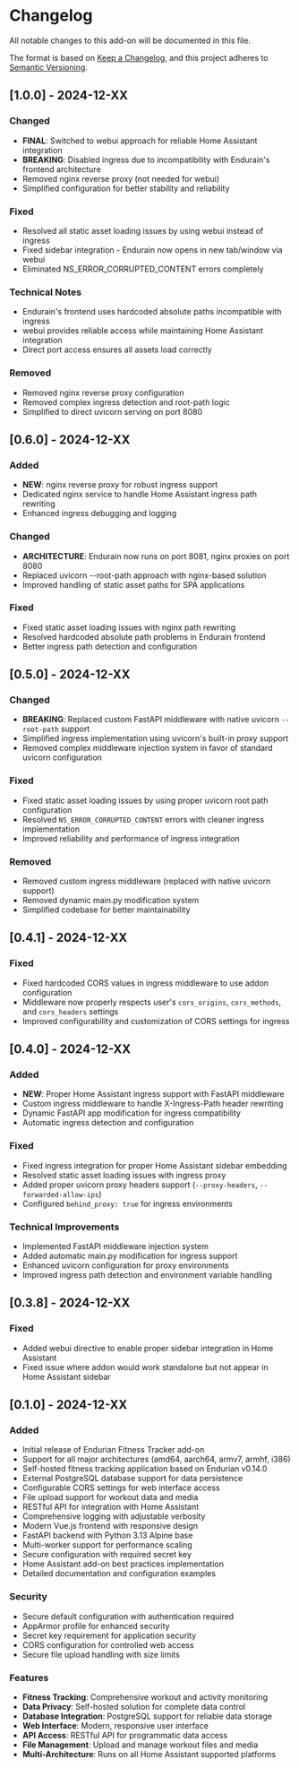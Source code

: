 # Changelog

All notable changes to this add-on will be documented in this file.

The format is based on [Keep a Changelog](https://keepachangelog.com/en/1.0.0/),
and this project adheres to [Semantic Versioning](https://semver.org/spec/v2.0.0.html).

## [1.0.0] - 2024-12-XX

### Changed
- **FINAL**: Switched to webui approach for reliable Home Assistant integration
- **BREAKING**: Disabled ingress due to incompatibility with Endurain's frontend architecture
- Removed nginx reverse proxy (not needed for webui)
- Simplified configuration for better stability and reliability

### Fixed
- Resolved all static asset loading issues by using webui instead of ingress
- Fixed sidebar integration - Endurain now opens in new tab/window via webui
- Eliminated NS_ERROR_CORRUPTED_CONTENT errors completely

### Technical Notes
- Endurain's frontend uses hardcoded absolute paths incompatible with ingress
- webui provides reliable access while maintaining Home Assistant integration
- Direct port access ensures all assets load correctly

### Removed
- Removed nginx reverse proxy configuration
- Removed complex ingress detection and root-path logic
- Simplified to direct uvicorn serving on port 8080

## [0.6.0] - 2024-12-XX

### Added
- **NEW**: nginx reverse proxy for robust ingress support
- Dedicated nginx service to handle Home Assistant ingress path rewriting
- Enhanced ingress debugging and logging

### Changed
- **ARCHITECTURE**: Endurain now runs on port 8081, nginx proxies on port 8080
- Replaced uvicorn --root-path approach with nginx-based solution
- Improved handling of static asset paths for SPA applications

### Fixed
- Fixed static asset loading issues with nginx path rewriting
- Resolved hardcoded absolute path problems in Endurain frontend
- Better ingress path detection and configuration

## [0.5.0] - 2024-12-XX

### Changed
- **BREAKING**: Replaced custom FastAPI middleware with native uvicorn `--root-path` support
- Simplified ingress implementation using uvicorn's built-in proxy support
- Removed complex middleware injection system in favor of standard uvicorn configuration

### Fixed
- Fixed static asset loading issues by using proper uvicorn root path configuration
- Resolved `NS_ERROR_CORRUPTED_CONTENT` errors with cleaner ingress implementation
- Improved reliability and performance of ingress integration

### Removed
- Removed custom ingress middleware (replaced with native uvicorn support)
- Removed dynamic main.py modification system
- Simplified codebase for better maintainability

## [0.4.1] - 2024-12-XX

### Fixed
- Fixed hardcoded CORS values in ingress middleware to use addon configuration
- Middleware now properly respects user's `cors_origins`, `cors_methods`, and `cors_headers` settings
- Improved configurability and customization of CORS settings for ingress

## [0.4.0] - 2024-12-XX

### Added
- **NEW**: Proper Home Assistant ingress support with FastAPI middleware
- Custom ingress middleware to handle X-Ingress-Path header rewriting
- Dynamic FastAPI app modification for ingress compatibility
- Automatic ingress detection and configuration

### Fixed
- Fixed ingress integration for proper Home Assistant sidebar embedding
- Resolved static asset loading issues with ingress proxy
- Added proper uvicorn proxy headers support (`--proxy-headers`, `--forwarded-allow-ips`)
- Configured `behind_proxy: true` for ingress environments

### Technical Improvements
- Implemented FastAPI middleware injection system
- Added automatic main.py modification for ingress support
- Enhanced uvicorn configuration for proxy environments
- Improved ingress path detection and environment variable handling

## [0.3.8] - 2024-12-XX

### Fixed
- Added webui directive to enable proper sidebar integration in Home Assistant
- Fixed issue where addon would work standalone but not appear in Home Assistant sidebar

## [0.1.0] - 2024-12-XX

### Added

- Initial release of Endurian Fitness Tracker add-on
- Support for all major architectures (amd64, aarch64, armv7, armhf, i386)
- Self-hosted fitness tracking application based on Endurian v0.14.0
- External PostgreSQL database support for data persistence
- Configurable CORS settings for web interface access
- File upload support for workout data and media
- RESTful API for integration with Home Assistant
- Comprehensive logging with adjustable verbosity
- Modern Vue.js frontend with responsive design
- FastAPI backend with Python 3.13 Alpine base
- Multi-worker support for performance scaling
- Secure configuration with required secret key
- Home Assistant add-on best practices implementation
- Detailed documentation and configuration examples

### Security

- Secure default configuration with authentication required
- AppArmor profile for enhanced security
- Secret key requirement for application security
- CORS configuration for controlled web access
- Secure file upload handling with size limits

### Features

- **Fitness Tracking**: Comprehensive workout and activity monitoring
- **Data Privacy**: Self-hosted solution for complete data control
- **Database Integration**: PostgreSQL support for reliable data storage
- **Web Interface**: Modern, responsive user interface
- **API Access**: RESTful API for programmatic data access
- **File Management**: Upload and manage workout files and media
- **Multi-Architecture**: Runs on all Home Assistant supported platforms
